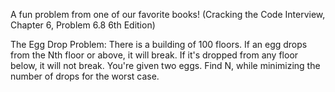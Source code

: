 
A fun problem from one of our favorite books! 
(Cracking the Code Interview, Chapter 6, Problem 6.8
6th Edition)

The Egg Drop Problem:  There is a building of 100 floors.
If an egg drops from the Nth floor or above, it will break.  If it's dropped from any floor below, it will not break.  You're given two eggs.  Find N, while minimizing 
the number of drops for the worst case. 

